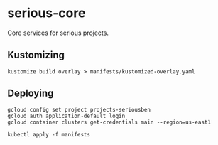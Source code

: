 # serious-core

Core services for serious projects.

## Kustomizing

```
kustomize build overlay > manifests/kustomized-overlay.yaml
```

## Deploying

```
gcloud config set project projects-seriousben
gcloud auth application-default login
gcloud container clusters get-credentials main --region=us-east1

kubectl apply -f manifests
```
